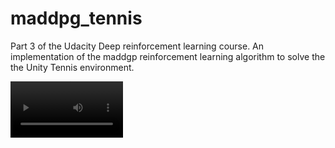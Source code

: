 # maddpg_tennis
Part 3 of the Udacity Deep reinforcement learning course. An implementation of the maddgp reinforcement learning algorithm to solve the the Unity Tennis environment.

<video src='./MaddpgPong.gif' width=180/>